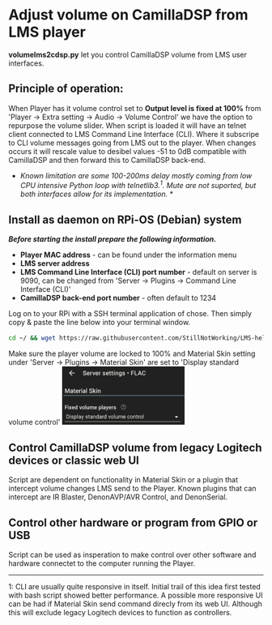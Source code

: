 # Adjust volume on CamillaDSP from LMS player
**volumelms2cdsp.py** let you control CamillaDSP volume from LMS user interfaces.

## Principle of operation:
When Player has it volume control set to **Output level is fixed at 100%** from 'Player -> Extra setting -> Audio -> Volume Control' we have the option to repurpose the volume slider.
When script is loaded it will have an telnet client connected to LMS Command Line Interface (CLI). Where it subscripe to CLI volume messages going from LMS out to the player. When changes occurs it will rescale value to desibel values -51 to 0dB compatible with CamillaDSP and then forward this to CamillaDSP back-end.
* *Known limitation are some 100-200ms delay mostly coming from low CPU intensive Python loop with telnetlib3.<sup>1</sup>. Mute are not suported, but both interfaces allow for its implementation.* *

## Install as daemon on RPi-OS (Debian) system
***Before starting the install prepare the following information.***
+ **Player MAC address** - can be found under the information menu
+ **LMS server address**
+ **LMS Command Line Interface (CLI) port number** - default on server is 9090, can be changed from 'Server -> Plugins -> Command Line Interface (CLI)'
+ **CamillaDSP back-end port number** - often default to 1234
 
Log on to your RPi with a SSH terminal application of chose. Then simply copy & paste the line below into your terminal window.

```bash
cd ~/ && wget https://raw.githubusercontent.com/StillNotWorking/LMS-helper-script/main/camilladsp/volume_from_lms/installvolumelms2cdsp.sh && bash ./installvolumelms2cdsp.sh

```
Make sure the player volume are locked to 100% and Material Skin setting under 'Server -> Plugins -> Material Skin' are set to 'Display standard volume control'
<img src="mssetting.jpg" style="width:48%">

## Control CamillaDSP volume from legacy Logitech devices or classic web UI
Script are dependent on functionality in Material Skin or a plugin that intercept volume changes LMS send to the Player. Known plugins that can intercept are IR Blaster, DenonAVP/AVR Control, and DenonSerial.

## Control other hardware or program from GPIO or USB
Script can be used as insperation to make control over other software and hardware connectet to the computer running the Player.

--------------------------------------------------------------------
1: CLI are usually quite responsive in itself. Initial trail of this idea first tested with bash script showed better performance. A possible more responsive UI can be had if Material Skin send command direcly from its web UI. Although this will exclude legacy Logitech devices to function as controllers.